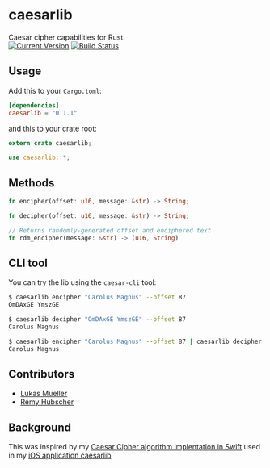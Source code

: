 # caesarlib
Caesar cipher capabilities for Rust.<br>
[![Current Version](http://meritbadge.herokuapp.com/caesarlib)](https://crates.io/crates/caesarlib)
[![Build Status](https://travis-ci.org/caesarlib/caesarlib.rs.svg)](https://travis-ci.org/caesarlib/caesarlib.rs)

## Usage
Add this to your `Cargo.toml`:

```toml
[dependencies]
caesarlib = "0.1.1"
```

and this to your crate root:

```rust
extern crate caesarlib;

use caesarlib::*;
```

## Methods
```rust
fn encipher(offset: u16, message: &str) -> String;

fn decipher(offset: u16, message: &str) -> String;

// Returns randomly-generated offset and enciphered text
fn rdm_encipher(message: &str) -> (u16, String)
```

## CLI tool

You can try the lib using the `caesar-cli` tool:

```sh
$ caesarlib encipher "Carolus Magnus" --offset 87
OmDAxGE YmszGE

$ caesarlib decipher "OmDAxGE YmszGE" --offset 87
Carolus Magnus

$ caesarlib encipher "Carolus Magnus" --offset 87 | caesarlib decipher --offset 87
Carolus Magnus
```

## Contributors
* [Lukas Mueller](https://github.com/luki)
* [Rémy Hubscher](https://github.com/natim)

## Background
This was inspired by my [Caesar Cipher algorithm
implentation in Swift](https://github.com/luki/CaesarCy/blob/master/Caesar/Algorithms.swift) used in my [iOS application caesarlib](https://github.com/luki/CaesarCy)
